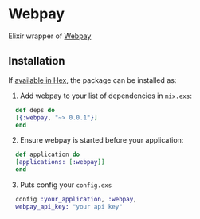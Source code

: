 # Webpay

Elixir wrapper of [Webpay](https://webpay.jo)

## Installation

If [available in Hex](https://hex.pm/docs/publish), the package can be installed as:

  1. Add webpay to your list of dependencies in `mix.exs`:

```elixir
  def deps do
  [{:webpay, "~> 0.0.1"}]
  end
```

  2. Ensure webpay is started before your application:

```elixir
  def application do
  [applications: [:webpay]]
  end
```

  3. Puts config your `config.exs`

```elixir
  config :your_application, :webpay,
  webpay_api_key: "your api key"
```

